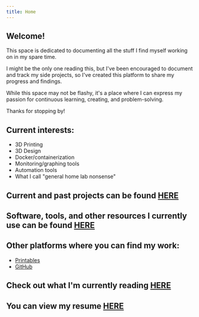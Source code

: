 ```yaml
---
title: Home
---
```


## Welcome!
This space is dedicated to documenting all the stuff I find myself working on in my spare time. 

I might be the only one reading this, but I've been encouraged to document and track my side projects, so I've created this platform to share my progress and findings.

While this space may not be flashy, it's a place where I can express my passion for continuous learning, creating, and problem-solving.

Thanks for stopping by!

## Current interests:
- 3D Printing
- 3D Design
- Docker/containerization
- Monitoring/graphing tools
- Automation tools
- What I call "general home lab nonsense"

## Current and past projects can be found [HERE](/projects.md)

## Software, tools, and other resources I currently use can be found [HERE](/stuffiuse.md)

## Other platforms where you can find my work:
- [Printables](https://www.printables.com/@ccmpbll)
- [GitHub](https://github.com/ccmpbll)

## Check out what I'm currently reading [HERE](https://www.goodreads.com/user/show/163287154-chris-campbell)

## You can view my resume [HERE](/resume.md)
